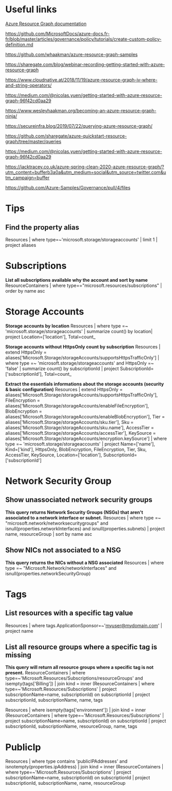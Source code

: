 # Useful links
[Azure Resource Graph documentation
](https://docs.microsoft.com/en-us/azure/governance/resource-graph/)

https://github.com/MicrosoftDocs/azure-docs.fr-fr/blob/master/articles/governance/policy/tutorials/create-custom-policy-definition.md

https://github.com/whaakman/azure-resource-graph-samples

https://sharegate.com/blog/webinar-recording-getting-started-with-azure-resource-graph

https://www.cloudnative.at/2018/11/19/azure-resource-graph-iv-where-and-string-operators/

https://medium.com/@nicolas.yuen/getting-started-with-azure-resource-graph-96f42cd0aa29

https://www.wesleyhaakman.org/becoming-an-azure-resource-graph-ninja/

https://secureinfra.blog/2019/07/22/querying-azure-resource-graph/

https://github.com/sharegate/azure-quickstart-resource-graph/tree/master/queries

https://medium.com/@nicolas.yuen/getting-started-with-azure-resource-graph-96f42cd0aa29

https://jacktracey.co.uk/azure-spring-clean-2020-azure-resource-graph/?utm_content=bufferb3a0a&utm_medium=social&utm_source=twitter.com&utm_campaign=buffer

https://github.com/Azure-Samples/Governance/pull/4/files

# Tips
## Find the property alias

Resources
| where type=~'microsoft.storage/storageaccounts'
| limit 1
| project aliases

# Subscriptions
**List all subscriptions available why the account and sort by name**
ResourceContainers
| where type=="microsoft.resources/subscriptions"
| order by name asc

# Storage Accounts
**Storage accounts by location**
Resources
| where type =~ 'microsoft.storage/storageaccounts' 
| summarize count() by location| project Location=['location'], Total=count_

**Storage accounts without HttpsOnly count by subscription**
Resources
| extend HttpsOnly = aliases['Microsoft.Storage/storageAccounts/supportsHttpsTrafficOnly'] 
| where type =~ 'microsoft.storage/storageaccounts' and HttpsOnly =~ 'false' 
| summarize count() by subscriptionId 
| project SubscriptionId=['subscriptionId'], Total=count_


**Extract the essentials informations about the storage accounts (security & basic configuration)**
Resources
| extend HttpsOnly = aliases['Microsoft.Storage/storageAccounts/supportsHttpsTrafficOnly'],
FileEncryption = aliases['Microsoft.Storage/storageAccounts/enableFileEncryption'],
BlobEncryption = aliases['Microsoft.Storage/storageAccounts/enableBlobEncryption'],
Tier = aliases['Microsoft.Storage/storageAccounts/sku.tier'],
Sku = aliases['Microsoft.Storage/storageAccounts/sku.name'],
AccessTier = aliases['Microsoft.Storage/storageAccounts/accessTier'],
KeySource = aliases['Microsoft.Storage/storageAccounts/encryption.keySource']
| where type =~ 'microsoft.storage/storageaccounts'
| project Name=['name'], Kind=['kind'], HttpsOnly, BlobEncryption, FileEncryption, Tier, Sku, AccessTier, KeySource, Location=['location'], SubscriptionId=['subscriptionId']

# Network Security Group
## Show unassociated network security groups
**This query returns Network Security Groups (NSGs) that aren't associated to a network interface or subnet.**
Resources
| where type =~ "microsoft.network/networksecuritygroups" and isnull(properties.networkInterfaces) and isnull(properties.subnets)
| project name, resourceGroup
| sort by name asc

## Show NICs not associated to a NSG
**This query returns the NICs without a NSG associated**
Resources
| where type =~ "Microsoft.Network/networkInterfaces" and isnull(properties.networkSecurityGroup)

# Tags
## List resources with a specific tag value
Resources
| where tags.ApplicationSponsor=~'myuser@mydomain.com'
| project name

## List all resource groups where a specific tag is missing
**This query will return all resource groups where a specific tag is not present.**
ResourceContainers
| where type=~'Microsoft.Resources/Subscriptions/resourceGroups' and isempty(tags['Billing'])
| join kind = inner (ResourceContainers | where	type=~'Microsoft.Resources/Subscriptions' 
| project subscriptionName=name, subscriptionId) on subscriptionId
| project subscriptionId, subscriptionName, name, tags


Resources
| where isempty(tags['environment'])
| join kind = inner (ResourceContainers | where	type=~'Microsoft.Resources/Subscriptions' 
| project subscriptionName=name, subscriptionId) on subscriptionId
| project subscriptionId, subscriptionName, resourceGroup, name, tags


# PublicIp
Resources
| where type contains 'publicIPAddresses' and isnotempty(properties.ipAddress)
| join kind = inner (ResourceContainers | where	type=~'Microsoft.Resources/Subscriptions' | project	subscriptionName=name, subscriptionId) on subscriptionId
| project subscriptionId, subscriptionName, name, resourceGroup